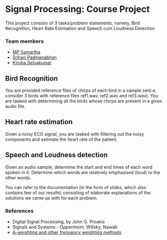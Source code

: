 # Signal Processing: Course Project
This project consists of 3 tasks/problem statements, namely, Bird Recognition, Heart Rate Estimation and Speech cum Loudness Detection

### Team members 
- [MP Samartha](https://github.com/samarthamp)
- [Srihari Padmanabhan](https://github.com/sriharip114)
- [Kiruba Selvakumar](https://github.com/Kiruba-Selvakumar)

## Bird Recognition
You are provided reference files of chirps of each bird in a sample set(i.e, consider 3 birds with reference files ref1.wav, ref2.wav and ref3.wav). You are tasked with determining all the birds whose chirps are present in a given audio file.

## Heart rate estimation
Given a noisy ECG signal, you are tasked with filtering out the noisy components and estimate the heart rate of the patient.

## Speech and Loudness detection
Given an audio sample, determine the start and end times of each word spoken in it. Determine which words are relatively emphasised (loud) to the other words.

You can refer to the documentation (in the form of slides, which also contains few of our results) consisting of elaborate explanations of the solutions we came up with for each problem.

### References
- Digital Signal Processing, by  John G. Proakis
- Signals and Systems - Oppenheim, Willsky, Nawab
- [A-weighting and other frequency weighting methods](https://en.wikipedia.org/wiki/A-weighting)
